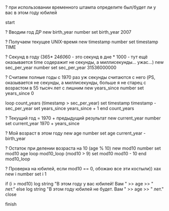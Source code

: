 ? при использовании временного штампа определите был/будет ли у вас в этом году юбилей

start

? Вводим год ДР
new birth_year number
set birth_year 2007

? Получаем текущее UNIX-время
new timestamp number
set timestamp TIME

? Секунд в году (365*    24*60*60 - это секунд в дне  * 1000  - тут ещё оказывается time содеражит не секунды, а миллисекунды... ужас...)
new sec_per_year number
set sec_per_year 31536000000

? Считаем полные годы с 1970 раз уж секунды считаются с него (PS, оказывается не секунды, а миллисекунды, больше я не старец с возрастом в 55 тысяч лет с лишним
new years_since number
set years_since 0

loop count_years (timestamp > sec_per_year)
    set timestamp timestamp - sec_per_year
    set years_since years_since + 1
end count_years

? Текущий год = 1970 + предыдущий результат
new current_year number
set current_year 1970 + years_since

? Мой возраст в этом году
new age number
set age current_year - birth_year

? Остаток при делении возраста на 10 (age % 10)
new mod10 number
set mod10 age
loop mod10_loop (mod10 > 9)
    set mod10 mod10 - 10
end mod10_loop

? Проверка на юбилей, если mod10 == 0, обожаю все эти костыли)) хах
new i number
set i 1

if (i > mod10)
    log string "В этом году у вас юбилей! Вам " >> age >> " лет."
else
    log string "В этом году юбилей не будет. Вам " >> age >> " лет."
close

finish
